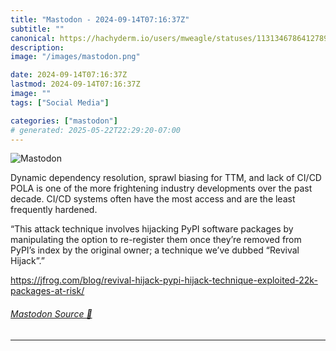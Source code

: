```yaml
---
title: "Mastodon - 2024-09-14T07:16:37Z"
subtitle: ""
canonical: https://hachyderm.io/users/mweagle/statuses/113134678641278925
description:
image: "/images/mastodon.png"

date: 2024-09-14T07:16:37Z
lastmod: 2024-09-14T07:16:37Z
image: ""
tags: ["Social Media"]

categories: ["mastodon"]
# generated: 2025-05-22T22:29:20-07:00
---
```

![Mastodon](/images/mastodon.png)

<p>Dynamic dependency resolution, sprawl biasing for TTM, and lack of CI/CD POLA is one of the more frightening industry developments over the past decade. CI/CD systems often have the most access and are the least frequently hardened. </p><p>“This attack technique involves hijacking PyPI software packages by manipulating the option to re-register them once they’re removed from PyPI’s index by the original owner; a technique we’ve dubbed “Revival Hijack”.”</p><p><a href="https://jfrog.com/blog/revival-hijack-pypi-hijack-technique-exploited-22k-packages-at-risk/" target="_blank" rel="nofollow noopener noreferrer" translate="no"><span class="invisible">https://</span><span class="ellipsis">jfrog.com/blog/revival-hijack-</span><span class="invisible">pypi-hijack-technique-exploited-22k-packages-at-risk/</span></a></p>


###### [Mastodon Source 🐘](https://hachyderm.io/@mweagle/113134678641278925)

___
